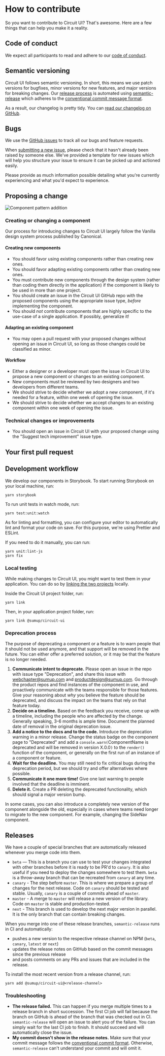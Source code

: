 # How to contribute

So you want to contribute to Circuit UI? That's awesome. Here are a few
things that can help you make it a reality.

## Code of conduct

We expect all participants to read and adhere to our [code of conduct](/CODE_OF_CONDUCT.md).

## Semantic versioning

Circuit UI follows semantic versioning. In short, this means we use patch versions
for bugfixes, minor versions for new features, and major versions for
breaking changes. Our [release process](#Releases) is automated using [semantic-release](https://github.com/semantic-release/semantic-release)
which adheres to the [conventional commit message format](https://www.conventionalcommits.org).

As a result, our changelog is pretty tidy. You can [read our changelog on GitHub](https://github.com/sumup/circuit-ui/releases).

## Bugs

We use the [GitHub issues](https://github.com/sumup/circuit-ui/issues) to track
all our bugs and feature requests.

When [submitting a new issue](https://github.com/sumup/circuit-ui/issues/new),
please check that it hasn't already been raised by someone else. We've provided
a template for new issues which will help you structure your issue to ensure it
can be picked up and actioned easily.

Please provide as much information possible detailing what you're currently
experiencing and what you'd expect to experience.

## Proposing a change

![Component pattern addition](/component-addition-flowchart.png)

### Creating or changing a component

Our process for introducing changes to Circuit UI largely follow the Vanilla
design system process published by Canonical.

#### Creating new components

- You should favor using existing components rather than creating new ones.
- You should favor adapting existing components rather than creating new ones.
- You must contribute new components through the design system (rather than
  coding them directly in the application) if the component is likely to be
  used in more than one project.
- You should create an issue in the Circuit UI GitHub repo with the proposed
  components using the appropriate issue type, _before_ implementing the
  component.
- You should _not_ contribute components that are highly specific to the
  use-case of a single application. If possibly, generalize it!

#### Adapting an existing component

- You may open a pull request with your proposed changes without opening an
  issue in Circuit UI, so long as those changes could be classified as
  minor.

#### Workflow

- Either a designer or a developer must open the issue in Circuit UI to propose
  a new component or changes to an existing component.
- New components must be reviewed by two designers and two developers from
  different teams.
- We should strive to decide whether we adopt a new component, if it's needed
  for a feature, within one week of opening the issue.
- We should strive to decide whether we accept changes to an existing
  component within one week of opening the issue.

### Technical changes or improvements

- You should open an issue in Circuit UI with your proposed change using the
  "Suggest tech improvement" issue type.

## Your first pull request

## Development workflow

We develop our components in Storybook. To start running Storybook on your
local machine, run:

```
yarn storybook
```

To run unit tests in watch mode, run:

```
yarn test:unit:watch
```

As for linting and formatting, you can configure your editor to automatically
lint and format your code on save. For this purpose, we're using Prettier
and ESLint.

If you need to do it manually, you can run:

```
yarn unit:lint-js
yarn fix
```

### Local testing

While making changes to Circuit UI, you might want to test them in your
application. You can do so by [linking the two projects](https://yarnpkg.com/lang/en/docs/cli/link/)
locally. 

Inside the Circuit UI project folder, run:

```
yarn link
```

Then, in your application project folder, run:

```
yarn link @sumup/circuit-ui
```

### Deprecation process

The purpose of deprecating a component or a feature is to warn people that
it should not be used anymore, and that support will be removed in the future.
You can either offer a preferred solution, or it may be that the feature is
no longer needed.

1. **Communicate intent to deprecate.** Please open an issue in the repo with
   issue type "Deprecation", and share this issue with webchapter@sumup.com and
   productdesign@sumup.com. Go through the product repos and find instances of
   the component in use, and proactively communicate with the teams responsible
   for those features. Give your reasoning about _why_ you believe the feature
   should be deprecated, and discuss the impact on the teams that rely on
   that feature today. 
2. **Decide on a timeline.** Based on the feedback you receive, come up with
   a timeline, including the people who are affected by the change. Generally
   speaking, 3-6 months is ample time. Document the planned date of removal
   in the original deprecation issue.
3. **Add a notice to the docs and to the code.** Introduce the deprecation
   warning in a minor release. Change the status badge on the component page
   to "Deprecated" and add a `console.warn(`ComponentName is deprecated and will be removed in version X.0.0`)`
   to the `render()` function of the component, or generally on the first
   run of an instance of a component or feature.
4. **Wait for the deadline.** You may still need to fix critical bugs during the
   deprecation period, but we should try and offer alternatives where possible.
5. **Communicate it one more time!** Give one last warning to people involved
   that the deadline is imminent.
6. **Delete it.** Create a PR deleting the deprecated functionality, which should
   signal a major version bump.

In some cases, you can also introduce a completely new version of the component
alongside the old, especially in cases where teams need longer to migrate
to the new component. For example, changing the SideNav component.

## Releases

We have a couple of special branches that are automatically released whenever 
you merge code into them.

- `beta` — This is a branch you can use to test your changes integrated with
  other branches before it is ready to be PR'd to `canary`. It is also useful
  if you need to deploy the changes somewhere to test them. `beta` is a 
  throw-away branch that can be recreated from `canary` at any time.
- `canary` - The step before `master`. This is where we prepare a group of
  changes for the next release. Code on `canary` should be tested and stable.
  Usually, `canary` is a couple of commits ahead of `master`.
- `master` - A merge to `master` will release a new version of the library.
  Code on `master` is stable and production-tested.
- `next` - This branch is used to develop the next major version in parallel.
  It is the only branch that can contain breaking changes.

When you merge into one of these release branches, `semantic-release` runs in
CI and automatically:

- pushes a new version to the respective release channel on NPM (`beta`,
  `canary`, `latest` or `next`)
- updates the release notes on GitHub based on the commit messages since the
  previous release
- and posts comments on any PRs and issues that are included in the release.

To install the most recent version from a release channel, run:

```
yarn add @sumup/circuit-ui@<release-channel>
```


### Troubleshooting

- **The release failed.** This can happen if you merge multiple times to a 
  release branch in short succession. The first CI job will fail because the
  branch on GitHub is ahead of the branch that was checked out in CI. 
  `semantic-release` will open an issue to alert you of the failure. You can
  simply wait for the last CI job to finish. It should succeed and will 
  automatically close the issue.
- **My commit doesn't show in the release notes.** Make sure that your commit
  message follows the [conventional commit format](https://www.conventionalcommits.org).
  Otherwise, `semantic-release` can't understand your commit and will omit it.
